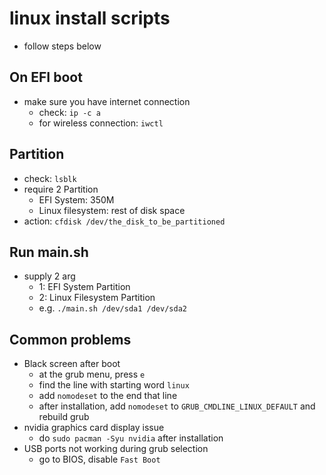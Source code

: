 # linux install scripts
- follow steps below

## On EFI boot
- make sure you have internet connection
  - check: `ip -c a`
  - for wireless connection: `iwctl`

## Partition
- check: `lsblk`
- require 2 Partition
  - EFI System: 350M
  - Linux filesystem: rest of disk space
- action: `cfdisk /dev/the_disk_to_be_partitioned`

## Run main.sh
- supply 2 arg
  - 1: EFI System Partition
  - 2: Linux Filesystem Partition
  - e.g. `./main.sh /dev/sda1 /dev/sda2`

## Common problems
- Black screen after boot
  - at the grub menu, press `e`
  - find the line with starting word `linux`
  - add `nomodeset` to the end that line
  - after installation, add `nomodeset` to `GRUB_CMDLINE_LINUX_DEFAULT` and rebuild grub
- nvidia graphics card display issue
  - do `sudo pacman -Syu nvidia` after installation
- USB ports not working during grub selection
  - go to BIOS, disable `Fast Boot`
